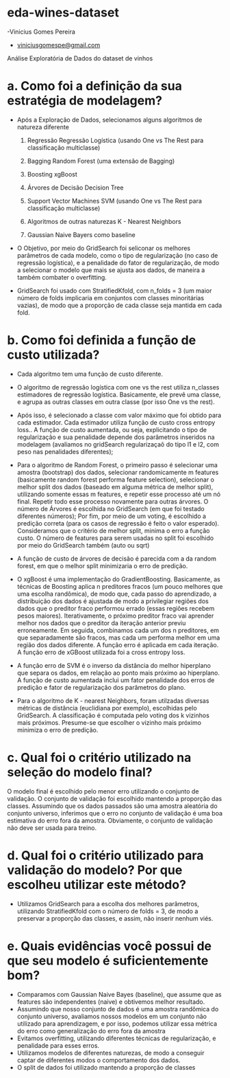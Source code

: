 # eda-wines-dataset

-Vinicius Gomes Pereira
- viniciusgomespe@gmail.com

Análise Exploratória de Dados do dataset de vinhos

# a. Como foi a definição da sua estratégia de modelagem?
- Após a Exploração de Dados, selecionamos alguns algoritmos de natureza diferente
	1) Regressão
		Regressão Logística (usando One vs The Rest para classificação multiclasse)
	2) Bagging
		Random Forest (uma extensão de Bagging)
	3) Boosting
		xgBoost
	4) Árvores de Decisão
		Decision Tree
	5) Support Vector Machines
		SVM (usando One vs The Rest para classificação multiclasse)
	6) Algoritmos de outras naturezas
		K - Nearest Neighbors

	7) Gaussian Naive Bayers como baseline


- O Objetivo, por meio do GridSearch foi seliconar os melhores parâmetros de cada modelo, como o tipo de regularização (no caso de regressão logística), e a penalidade do fator de regularização,
 de modo a selecionar o modelo que mais se ajusta aos dados, de maneira a também combater o overfitting. 

 - GridSearch foi usado com StratifiedKfold, com n_folds = 3 (um maior número de folds implicaria em conjuntos com classes minoritárias vazias), de modo que a proporção de cada classe seja mantida em cada fold.


# b. Como foi definida a função de custo utilizada?
- Cada algoritmo tem uma função de custo diferente.

- O algoritmo de regressão logística com one vs the rest utiliza n_classes estimadores de regressão logística. Basicamente, ele prevê uma classe, e agrupa as outras classes em outra classe (por isso One vs the rest).
- Após isso, é selecionado a classe com valor máximo que foi obtido para cada estimador. Cada estimador utiliza função de custo cross entropy loss.. A função de custo aumentada, ou seja, explicitando o tipo de regularização e sua penalidade depende dos parâmetros inseridos na modelagem (avaliamos no gridSearch regularizaçaõ do tipo l1 e l2, com peso nas penalidades diferentes); 

- Para o algoritmo de Random Forest, o primeiro passo é selecionar uma amostra (bootstrap) dos dados, selecionar randomicamente m features (basicamente random forest performa feature selection), selecionar o melhor split dos dados (baseado em alguma métrica de melhor split), utilizando somente essas m features, e repetir esse processo até um nó final. Repetir todo esse processo novamente para outras árvores. O número de Árvores é escolhida no GridSearch (em que foi testado diferentes números); Por fim, por meio de um voting, é escolhido a predição correta (para os casos de regressão é feito o valor esperado). Consideramos que o critério de melhor split, minima o erro a função custo. O número de features para serem usadas no split foi escolhido por meio do GridSearch também (auto ou sqrt)

- A função de custo de árvores de decisão é parecida com a da random forest, em que o melhor split minimizaria o erro de predição.


- O xgBoost é uma implementação do GradientBoosting. Basicamente, as técnicas de Boosting aplica n preditores fracos (um pouco melhores que uma escolha randômica), de modo que, cada passo do aprendizado, a distribuição dos dados é ajustada de modo a privilegiar regiões dos dados que o preditor fraco performou errado (essas regiões recebem pesos maiores). Iterativamente, o próximo preditor fraco vai aprender melhor nos dados que o preditor da iteração anterior previu erroneamente. Em seguida, combinamos cada um dos n preditores, em que separadamente são fracos, mas cada um performa melhor em uma região dos dados diferente. A função erro é aplicada em cada iteração. A função erro de xGBoost utilizada foi a cross entropy loss.

- A função erro de SVM é o inverso da distância do melhor hiperplano que separa os dados, em relação ao ponto mais próximo ao hiperplano. A função de custo aumentada inclui um fator penalidade dos erros de predição e fator de regularização dos parâmetros do plano.

- Para o algoritmo de K - nearest Neighbors, foram utilzadas diversas métricas de distância (euclidiana por exemplo), escolhidas pelo GridSearch. A classificação é computada pelo voting dos k vizinhos mais próximos. Presume-se que escolher o vizinho mais próximo minimiza o erro de predição.



# c. Qual foi o critério utilizado na seleção do modelo final?
O modelo final é escolhido pelo menor erro utilizando o conjunto de validação. O conjunto de validação foi escolhido mantendo a proporção das classes. Assumindo que os dados passados são uma amostra aleatória do conjunto universo, inferimos que o erro no conjunto de validação é uma boa estimativa do erro fora da amostra. Obviamente, o conjunto de validação não deve ser usada para treino.


# d. Qual foi o critério utilizado para validação do modelo? Por que escolheu utilizar este método?

- Utilizamos GridSearch para a escolha dos melhores parâmetros, utilizando StratifiedKfold com o número de folds = 3, de modo a preservar a proporção das classes, e assim, não inserir nenhum viés.

# e. Quais evidências você possui de que seu modelo é suficientemente bom?
	
- Comparamos com Gaussian Naive Bayes (baseline), que assume que as features são independentes (naive) e obtivemos melhor resultado.
- Assumindo que nosso conjunto de dados é uma amostra randômica do conjunto universo, avaliamos nossos modelos em um conjunto não utilizado para aprendizagem, e por isso, podemos utilizar essa métrica do erro como generalização do erro fora da amostra
- Evitamos overfitting, utilizando diferentes técnicas de regularização, e penalidade para esses erros.
- Utilizamos modelos de diferentes naturezas, de modo a conseguir captar de diferentes modos o comportamento dos dados.
- O split de dados foi utilizado mantendo a proporção de classes
